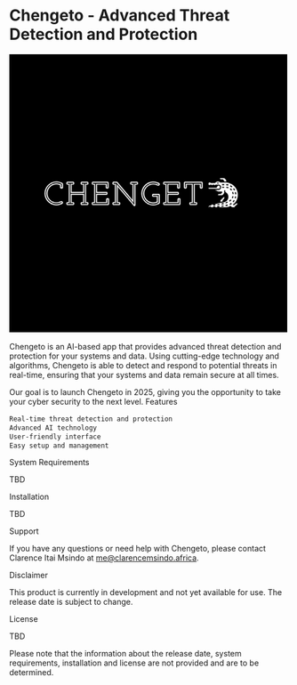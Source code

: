 # Chengeto - Advanced Threat Detection and Protection

![Chengeto Logo](https://github.com/claryzw/Chengeto/blob/main/Logo/Chengeto%20Github.png?raw=true)

Chengeto is an AI-based app that provides advanced threat detection and protection for your systems and data. Using cutting-edge technology and algorithms, Chengeto is able to detect and respond to potential threats in real-time, ensuring that your systems and data remain secure at all times.

Our goal is to launch Chengeto in 2025, giving you the opportunity to take your cyber security to the next level.
Features

    Real-time threat detection and protection
    Advanced AI technology
    User-friendly interface
    Easy setup and management

System Requirements

TBD

Installation

TBD

Support

If you have any questions or need help with Chengeto, please contact Clarence Itai Msindo at me@clarencemsindo.africa.

Disclaimer

This product is currently in development and not yet available for use. The release date is subject to change.

License

TBD

Please note that the information about the release date, system requirements, installation and license are not provided and are to be determined.
